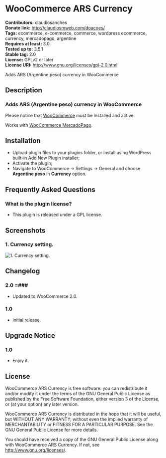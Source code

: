 # WooCommerce ARS Currency #
**Contributors:** claudiosanches  
**Donate link:** http://claudiosmweb.com/doacoes/  
**Tags:** ecommerce, e-commerce, commerce, wordpress ecommerce, currency, mercadopago, argentine  
**Requires at least:** 3.0  
**Tested up to:** 3.5.1  
**Stable tag:** 2.0  
**License:** GPLv2 or later  
**License URI:** http://www.gnu.org/licenses/gpl-2.0.html  

Adds ARS (Argentine peso) currency in WooCommerce

## Description ##

### Adds ARS (Argentine peso) currency in WooCommerce ###

Please notice that [WooCommerce](http://wordpress.org/extend/plugins/woocommerce/) must be installed and active.

Works with [WooCommerce MercadoPago](http://wordpress.org/extend/plugins/woocommerce-mercadopago/).

## Installation ##

* Upload plugin files to your plugins folder, or install using WordPress built-in Add New Plugin installer;
* Activate the plugin;
* Navigate to WooCommerce -> Settings -> General and choose **Argentine peso** in **Currency** option.

## Frequently Asked Questions ##

### What is the plugin license? ###

* This plugin is released under a GPL license.

## Screenshots ##

### 1. Currency setting. ###
![1. Currency setting.](http://s.wordpress.org/extend/plugins/woocommerce-ars-currency/screenshot-1.png)


## Changelog ##

### 2.0 =###

* Updated to WooCommerce 2.0.

### 1.0 ###

* Initial release.

## Upgrade Notice ##

### 1.0 ###

* Enjoy it.

## License ##

WooCommerce ARS Currency is free software: you can redistribute it and/or modify it under the terms of the GNU General Public License as published
by the Free Software Foundation, either version 3 of the License, or (at your option) any later version.

WooCommerce ARS Currency is distributed in the hope that it will be useful, but WITHOUT ANY WARRANTY; without even the implied warranty of
MERCHANTABILITY or FITNESS FOR A PARTICULAR PURPOSE. See the GNU General Public License for more details.

You should have received a copy of the GNU General Public License along with WooCommerce ARS Currency. If not, see <http://www.gnu.org/licenses/>.
